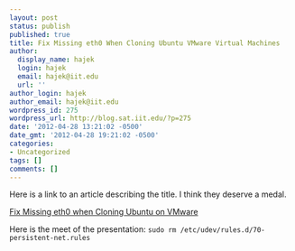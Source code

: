 ```yaml
---
layout: post
status: publish
published: true
title: Fix Missing eth0 When Cloning Ubuntu VMware Virtual Machines
author:
  display_name: hajek
  login: hajek
  email: hajek@iit.edu
  url: ''
author_login: hajek
author_email: hajek@iit.edu
wordpress_id: 275
wordpress_url: http://blog.sat.iit.edu/?p=275
date: '2012-04-28 13:21:02 -0500'
date_gmt: '2012-04-28 19:21:02 -0500'
categories:
- Uncategorized
tags: []
comments: []
---
```

<p>Here is a link to an article describing the title.  I think they deserve a medal.</p>
<p><a href="http://www.orzeszek.org/blog/2010/07/25/fix-missing-eth0-when-cloning-ubuntu-vmware-virtual-machines/" title="Fix Missing eth0 when Cloning Ubuntu on VMware">Fix Missing eth0 when Cloning Ubuntu on VMware</a></p>
<p>Here is the meet of the presentation: <code>sudo rm /etc/udev/rules.d/70-persistent-net.rules</code></p>
